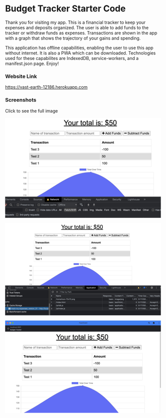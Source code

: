# Budget Tracker Starter Code

Thank you for visiting my app. This is a financial tracker to keep your expenses and deposits organized. The user is able to add funds to the tracker or withdraw funds as expenses. Transactions are shown in the app with a graph that shows the trajectory of your gains and spending.

This application has offline capabilities, enabling the user to use this app without internet. It is also a PWA which can be downloaded. Technologies used for these capabilites are IndexedDB, service-workers, and a manifest.json page. Enjoy!


### Website Link
https://vast-earth-12186.herokuapp.com


### Screenshots
Click to see the full image

![Screenshot 1](/screenshots/screenshot-1.jpeg)

![Screenshot 2](/screenshots/screenshot-2.jpeg)

![Screenshot 3](/screenshots/screenshot-3.jpeg)
